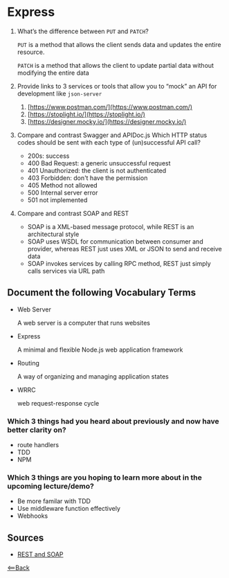 # Express

1. What’s the difference between `PUT` and `PATCH`?

    `PUT` is a method that allows the client sends data and updates the entire resource.

    `PATCH` is a method that allows the client to update partial data without modifying the entire data

2. Provide links to 3 services or tools that allow you to “mock” an API for development like `json-server`

    1. [https://www.postman.com/](https://www.postman.com/)
    2. [https://stoplight.io/](https://stoplight.io/)
    3. [https://designer.mocky.io/](https://designer.mocky.io/)

3. Compare and contrast Swagger and APIDoc.js Which HTTP status codes should be sent with each type of (un)successful API call?

    - 200s: success
    - 400 Bad Request: a generic unsuccessful request
    - 401 Unauthorized: the client is not authenticated
    - 403 Forbidden: don't have the permission
    - 405 Method not allowed
    - 500 Internal server error
    - 501 not implemented

4. Compare and contrast SOAP and REST

    - SOAP is a XML-based message protocol, while REST is an architectural style
    - SOAP uses WSDL for communication between consumer and provider, whereas REST just uses XML or JSON to send and receive data
    - SOAP invokes services by calling RPC method, REST just simply calls services via URL path


## Document the following Vocabulary Terms

  - Web Server

     A web server is a computer that runs websites

  - Express

    A minimal and flexible Node.js web application framework

  - Routing

    A way of organizing and managing application states

  - WRRC

    web request-response cycle

### Which 3 things had you heard about previously and now have better clarity on?

  - route handlers
  - TDD
  - NPM


### Which 3 things are you hoping to learn more about in the upcoming lecture/demo?

  - Be more familar with TDD
  - Use middleware function effectively
  - Webhooks


## Sources

- [REST and SOAP](https://stackoverflow.com/questions/10975863/compare-and-contrast-rest-and-soap-web-services#:~:text=The%20difference%20is%3A,calls%20services%20via%20URL%20path)


[<==Back](README.md)